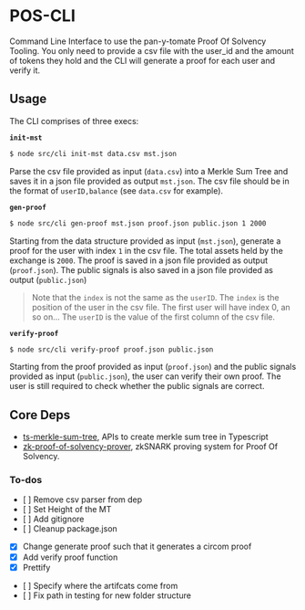# POS-CLI

Command Line Interface to use the pan-y-tomate Proof Of Solvency Tooling. You only need to provide a csv file with the user_id and the amount of tokens they hold and the CLI will generate a proof for each user and verify it.

## Usage

The CLI comprises of three execs:

**`init-mst`**

```bash
$ node src/cli init-mst data.csv mst.json
```

Parse the csv file provided as input (`data.csv`) into a Merkle Sum Tree and saves it in a json file provided as output `mst.json`. The csv file should be in the format of `userID,balance` (see `data.csv` for example).

**`gen-proof`**

```bash
$ node src/cli gen-proof mst.json proof.json public.json 1 2000
```

Starting from the data structure provided as input (`mst.json`), generate a proof for the user with index `1` in the csv file. The total assets held by the exchange is `2000`.
The proof is saved in a json file provided as output (`proof.json`). The public signals is also saved in a json file provided as output (`public.json`)

> Note that the `index` is not the same as the `userID`. The `index` is the position of the user in the csv file. The first user will have index 0, an so on... The `userID` is the value of the first column of the csv file.

**`verify-proof`**

```bash
$ node src/cli verify-proof proof.json public.json
```

Starting from the proof provided as input (`proof.json`) and the public signals provided as input (`public.json`), the user can verify their own proof. The user is still required to check whether the public signals are correct.

## Core Deps

- [ts-merkle-sum-tree](https://github.com/pan-y-tomate/ts-merkle-sum-tree), APIs to create merkle sum tree in Typescript
- [zk-proof-of-solvency-prover](https://github.com/pan-y-tomate/zk-proof-of-solvency-prover), zkSNARK proving system for Proof Of Solvency.

### To-dos

- [ ] Remove csv parser from dep
- [ ] Set Height of the MT
- [ ] Add gitignore
- [ ] Cleanup package.json
- [x] Change generate proof such that it generates a circom proof
- [x] Add verify proof function
- [x] Prettify
- [ ] Specify where the artifcats come from
- [ ] Fix path in testing for new folder structure 
